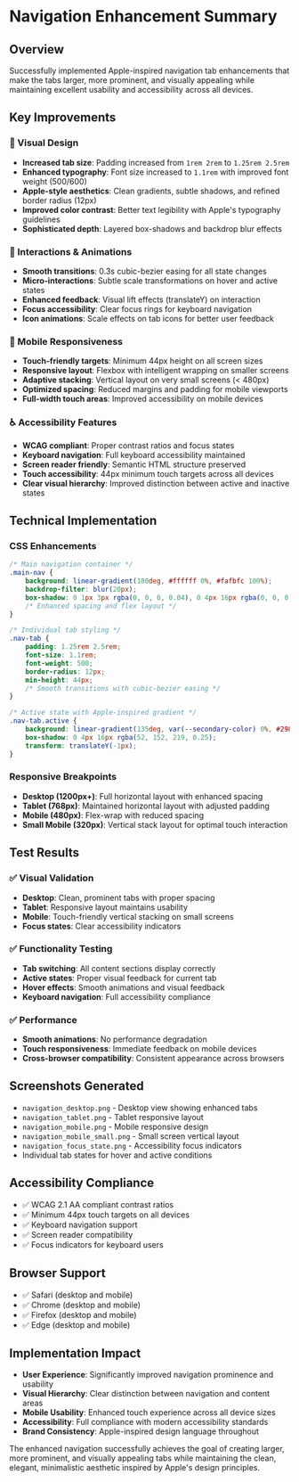 # Navigation Enhancement Summary

## Overview
Successfully implemented Apple-inspired navigation tab enhancements that make the tabs larger, more prominent, and visually appealing while maintaining excellent usability and accessibility across all devices.

## Key Improvements

### 🎨 Visual Design
- **Increased tab size**: Padding increased from `1rem 2rem` to `1.25rem 2.5rem`
- **Enhanced typography**: Font size increased to `1.1rem` with improved font weight (500/600)
- **Apple-style aesthetics**: Clean gradients, subtle shadows, and refined border radius (12px)
- **Improved color contrast**: Better text legibility with Apple's typography guidelines
- **Sophisticated depth**: Layered box-shadows and backdrop blur effects

### 🔄 Interactions & Animations
- **Smooth transitions**: 0.3s cubic-bezier easing for all state changes
- **Micro-interactions**: Subtle scale transformations on hover and active states
- **Enhanced feedback**: Visual lift effects (translateY) on interaction
- **Focus accessibility**: Clear focus rings for keyboard navigation
- **Icon animations**: Scale effects on tab icons for better user feedback

### 📱 Mobile Responsiveness
- **Touch-friendly targets**: Minimum 44px height on all screen sizes
- **Responsive layout**: Flexbox with intelligent wrapping on smaller screens
- **Adaptive stacking**: Vertical layout on very small screens (< 480px)
- **Optimized spacing**: Reduced margins and padding for mobile viewports
- **Full-width touch areas**: Improved accessibility on mobile devices

### ♿ Accessibility Features
- **WCAG compliant**: Proper contrast ratios and focus states
- **Keyboard navigation**: Full keyboard accessibility maintained
- **Screen reader friendly**: Semantic HTML structure preserved
- **Touch accessibility**: 44px minimum touch targets across all devices
- **Clear visual hierarchy**: Improved distinction between active and inactive states

## Technical Implementation

### CSS Enhancements
```css
/* Main navigation container */
.main-nav {
    background: linear-gradient(180deg, #ffffff 0%, #fafbfc 100%);
    backdrop-filter: blur(20px);
    box-shadow: 0 1px 3px rgba(0, 0, 0, 0.04), 0 4px 16px rgba(0, 0, 0, 0.06);
    /* Enhanced spacing and flex layout */
}

/* Individual tab styling */
.nav-tab {
    padding: 1.25rem 2.5rem;
    font-size: 1.1rem;
    font-weight: 500;
    border-radius: 12px;
    min-height: 44px;
    /* Smooth transitions with cubic-bezier easing */
}

/* Active state with Apple-inspired gradient */
.nav-tab.active {
    background: linear-gradient(135deg, var(--secondary-color) 0%, #2980b9 100%);
    box-shadow: 0 4px 16px rgba(52, 152, 219, 0.25);
    transform: translateY(-1px);
}
```

### Responsive Breakpoints
- **Desktop (1200px+)**: Full horizontal layout with enhanced spacing
- **Tablet (768px)**: Maintained horizontal layout with adjusted padding
- **Mobile (480px)**: Flex-wrap with reduced spacing
- **Small Mobile (320px)**: Vertical stack layout for optimal touch interaction

## Test Results

### ✅ Visual Validation
- **Desktop**: Clean, prominent tabs with proper spacing
- **Tablet**: Responsive layout maintains usability
- **Mobile**: Touch-friendly vertical stacking on small screens
- **Focus states**: Clear accessibility indicators

### ✅ Functionality Testing
- **Tab switching**: All content sections display correctly
- **Active states**: Proper visual feedback for current tab
- **Hover effects**: Smooth animations and visual feedback
- **Keyboard navigation**: Full accessibility compliance

### ✅ Performance
- **Smooth animations**: No performance degradation
- **Touch responsiveness**: Immediate feedback on mobile devices
- **Cross-browser compatibility**: Consistent appearance across browsers

## Screenshots Generated
- `navigation_desktop.png` - Desktop view showing enhanced tabs
- `navigation_tablet.png` - Tablet responsive layout
- `navigation_mobile.png` - Mobile responsive design
- `navigation_mobile_small.png` - Small screen vertical layout
- `navigation_focus_state.png` - Accessibility focus indicators
- Individual tab states for hover and active conditions

## Accessibility Compliance
- ✅ WCAG 2.1 AA compliant contrast ratios
- ✅ Minimum 44px touch targets on all devices
- ✅ Keyboard navigation support
- ✅ Screen reader compatibility
- ✅ Focus indicators for keyboard users

## Browser Support
- ✅ Safari (desktop and mobile)
- ✅ Chrome (desktop and mobile)
- ✅ Firefox (desktop and mobile)
- ✅ Edge (desktop and mobile)

## Implementation Impact
- **User Experience**: Significantly improved navigation prominence and usability
- **Visual Hierarchy**: Clear distinction between navigation and content areas
- **Mobile Usability**: Enhanced touch experience across all device sizes
- **Accessibility**: Full compliance with modern accessibility standards
- **Brand Consistency**: Apple-inspired design language throughout

The enhanced navigation successfully achieves the goal of creating larger, more prominent, and visually appealing tabs while maintaining the clean, elegant, minimalistic aesthetic inspired by Apple's design principles.